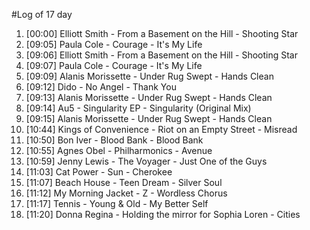 #Log of 17 day

1. [00:00] Elliott Smith - From a Basement on the Hill - Shooting Star
1. [09:05] Paula Cole - Courage - It's My Life
1. [09:06] Elliott Smith - From a Basement on the Hill - Shooting Star
1. [09:07] Paula Cole - Courage - It's My Life
1. [09:09] Alanis Morissette - Under Rug Swept - Hands Clean
1. [09:12] Dido - No Angel - Thank You
1. [09:13] Alanis Morissette - Under Rug Swept - Hands Clean
1. [09:14] Au5 - Singularity EP - Singularity (Original Mix)
1. [09:15] Alanis Morissette - Under Rug Swept - Hands Clean
1. [10:44] Kings of Convenience - Riot on an Empty Street - Misread
1. [10:50] Bon Iver - Blood Bank - Blood Bank
1. [10:55] Agnes Obel - Philharmonics - Avenue
1. [10:59] Jenny Lewis - The Voyager - Just One of the Guys
1. [11:03] Cat Power - Sun - Cherokee
1. [11:07] Beach House - Teen Dream - Silver Soul
1. [11:12] My Morning Jacket - Z - Wordless Chorus
1. [11:17] Tennis - Young & Old - My Better Self
1. [11:20] Donna Regina - Holding the mirror for Sophia Loren - Cities
